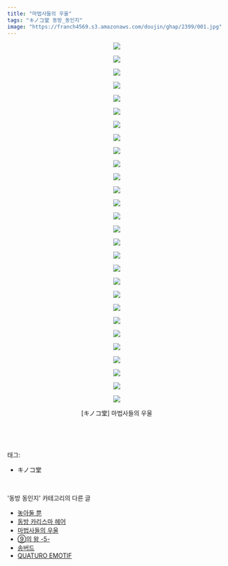 ```yaml
---
title: "마법사들의 우울"
tags: "キノコ堂 동방_동인지"
image: "https://franch4569.s3.amazonaws.com/doujin/ghap/2399/001.jpg"
---
```

<div class="article">
<p style="text-align: center; clear: none; float: none;"><img src="{{ site.imgserver2 }}/ghap/2399/001.jpg"/></p>
<p style="text-align: center; clear: none; float: none;"><img src="{{ site.imgserver2 }}/ghap/2399/002.jpg"/></p>
<p style="text-align: center; clear: none; float: none;"><img src="{{ site.imgserver2 }}/ghap/2399/003.jpg"/></p>
<p style="text-align: center; clear: none; float: none;"><img src="{{ site.imgserver2 }}/ghap/2399/004.jpg"/></p>
<p style="text-align: center; clear: none; float: none;"><img src="{{ site.imgserver2 }}/ghap/2399/005.jpg"/></p>
<p style="text-align: center; clear: none; float: none;"><img src="{{ site.imgserver2 }}/ghap/2399/006.jpg"/></p>
<p style="text-align: center; clear: none; float: none;"><img src="{{ site.imgserver2 }}/ghap/2399/007.jpg"/></p>
<p style="text-align: center; clear: none; float: none;"><img src="{{ site.imgserver2 }}/ghap/2399/008.jpg"/></p>
<p style="text-align: center; clear: none; float: none;"><img src="{{ site.imgserver2 }}/ghap/2399/009.jpg"/></p>
<p style="text-align: center; clear: none; float: none;"><img src="{{ site.imgserver2 }}/ghap/2399/010.jpg"/></p>
<p style="text-align: center; clear: none; float: none;"><img src="{{ site.imgserver2 }}/ghap/2399/011.jpg"/></p>
<p style="text-align: center; clear: none; float: none;"><img src="{{ site.imgserver2 }}/ghap/2399/012.jpg"/></p>
<p style="text-align: center; clear: none; float: none;"><img src="{{ site.imgserver2 }}/ghap/2399/013.jpg"/></p>
<p style="text-align: center; clear: none; float: none;"><img src="{{ site.imgserver2 }}/ghap/2399/014.jpg"/></p>
<p style="text-align: center; clear: none; float: none;"><img src="{{ site.imgserver2 }}/ghap/2399/015.jpg"/></p>
<p style="text-align: center; clear: none; float: none;"><img src="{{ site.imgserver2 }}/ghap/2399/016.jpg"/></p>
<p style="text-align: center; clear: none; float: none;"><img src="{{ site.imgserver2 }}/ghap/2399/017.jpg"/></p>
<p style="text-align: center; clear: none; float: none;"><img src="{{ site.imgserver2 }}/ghap/2399/018.jpg"/></p>
<p style="text-align: center; clear: none; float: none;"><img src="{{ site.imgserver2 }}/ghap/2399/019.jpg"/></p>
<p style="text-align: center; clear: none; float: none;"><img src="{{ site.imgserver2 }}/ghap/2399/020.jpg"/></p>
<p style="text-align: center; clear: none; float: none;"><img src="{{ site.imgserver2 }}/ghap/2399/021.jpg"/></p>
<p style="text-align: center; clear: none; float: none;"><img src="{{ site.imgserver2 }}/ghap/2399/022.jpg"/></p>
<p style="text-align: center; clear: none; float: none;"><img src="{{ site.imgserver2 }}/ghap/2399/023.jpg"/></p>
<p style="text-align: center; clear: none; float: none;"><img src="{{ site.imgserver2 }}/ghap/2399/024.jpg"/></p>
<p style="text-align: center; clear: none; float: none;"><img src="{{ site.imgserver2 }}/ghap/2399/025.jpg"/></p>
<p style="text-align: center; clear: none; float: none;"><img src="{{ site.imgserver2 }}/ghap/2399/026.jpg"/></p>
<p style="text-align: center; clear: none; float: none;"><img src="{{ site.imgserver2 }}/ghap/2399/027.jpg"/></p>
<p style="text-align: center; clear: none; float: none;"><img src="{{ site.imgserver2 }}/ghap/2399/028.jpg"/></p>
<p style="text-align: center; clear: none; float: none;">[キノコ堂] 마법사들의 우울</p>
<p><br/></p>
</div><br/>
<div class="tagTrail">
<p>태그: </p>
<ul>
<li>キノコ堂</li>
</ul>
</div><br/>
<div class="another">
<p>'동방 동인지' 카테고리의 다른 글</p>
<ul>
<li><a href="/ghap_2402">놓아둘 뿐</a></li>
<li><a href="/ghap_2401">동방 카리스마 헤어</a></li>
<li><a href="/ghap_2399">마법사들의 우울</a></li>
<li><a href="/ghap_2398">⑨의 왕 -5-</a></li>
<li><a href="/ghap_2397">송버드</a></li>
<li><a href="/ghap_2396">QUATURO EMOTIF</a></li>
</ul>
</div><br/>
<div class="cb_module cb_fluid">
<div class="cb_wrt cb_profile">
</div><!-- commentList close -->
</div><br/>
